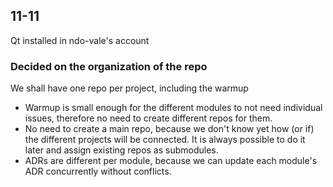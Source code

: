 ## 11-11
Qt installed in ndo-vale's account
### Decided on the organization of the repo
We shall have one repo per project, including the warmup
- Warmup is small enough for the different modules to not need individual issues, therefore no need to create different repos for them.
- No need to create a main repo, because we don't know yet how (or if) the different projects will be connected. It is always possible to do it later and assign existing repos as submodules.
- ADRs are different per module, because we can update each module's ADR concurrently without conflicts.
